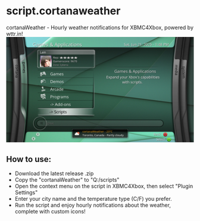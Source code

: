 # script.cortanaweather
cortanaWeather - Hourly weather notifications for XBMC4Xbox, powered by wttr.in!
![](https://github.com/faithvoid/script.cortanaweather/blob/main/screenshots/notification.jpg)
## How to use:
- Download the latest release .zip
- Copy the "cortanaWeather" to "Q:/scripts"
- Open the context menu on the script in XBMC4Xbox, then select "Plugin Settings"
- Enter your city name and the temperature type (C/F) you prefer.
- Run the script and enjoy hourly notifications about the weather, complete with custom icons!

